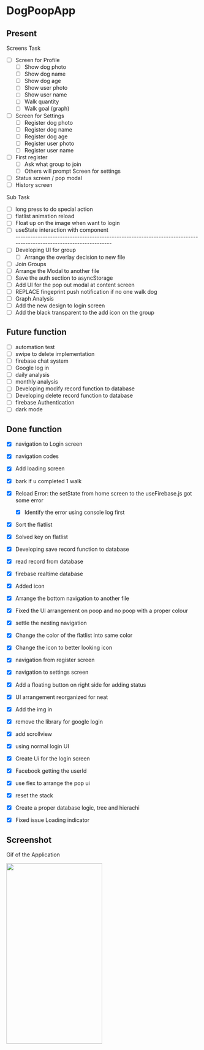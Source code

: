 # DogPoopApp

## Present 
Screens Task<br>
- [ ] Screen for Profile<br>
  - [ ] Show dog photo<br>
  - [ ] Show dog name<br>
  - [ ] Show dog age<br>
  - [ ] Show user photo<br>
  - [ ] Show user name<br>
  - [ ] Walk quantity<br>
  - [ ] Walk goal (graph)<br>
- [ ] Screen for Settings<br>
  - [ ] Register dog photo<br>
  - [ ] Register dog name<br>
  - [ ] Register dog age<br>
  - [ ] Register user photo<br>
  - [ ] Register user name<br>
- [ ] First register<br>
  - [ ] Ask what group to join<br>
  - [ ] Others will prompt Screen for settings<br>
- [ ] Status screen / pop modal<br> 
- [ ] History screen<br>

Sub Task<br>
- [ ] long press to do special action<br>
- [ ] flatlist animation reload<br>
- [ ] Float up on the image when want to login<br>
- [ ] useState interaction with component<br>
-----------------------------------------------------------------------------------------------------------------<br>
- [ ] Developing UI for group<br>
  - [ ] Arrange the overlay decision to new file<br>
- [ ] Join Groups<br>
- [ ] Arrange the Modal to another file<br>
- [ ] Save the auth section to asyncStorage<br>
- [ ] Add UI for the pop out modal at content screen<br>
- [ ] REPLACE fingeprint push notification if no one walk dog<br>
- [ ] Graph Analysis<br>
- [ ] Add the new design to login screen<br>
- [ ] Add the black transparent to the add icon on the group<br>

## Future function
- [ ] automation test<br>
- [ ] swipe to delete implementation<br>
- [ ] firebase chat system<br>
- [ ] Google log in<br>
- [ ] daily analysis<br>
- [ ] monthly analysis<br>
- [ ] Developing modify record function to database<br>
- [ ] Developing delete record function to database<br>
- [ ] firebase Authentication<br>
- [ ] dark mode<br>

## Done function
- [x] navigation to Login screen<br>
- [x] navigation codes<br>
- [x] Add loading screen<br>
- [x] bark if u completed 1 walk<br>
- [x] Reload Error: the setState from home screen to the useFirebase.js got some error<br>
  - [x] Identify the error using console log first<br>
- [x] Sort the flatlist<br>
- [x] Solved key on flatlist
- [x] Developing save record function to database<br>
- [x] read record from database<br>
- [x] firebase realtime database<br>
- [x] Added icon<br>
- [x] Arrange the bottom navigation to another file<br>
- [x] Fixed the UI arrangement on poop and no poop with a proper colour<br>
- [x] settle the nesting navigation<br>
- [x] Change the color of the flatlist into same color<br>
- [x] Change the icon to better looking icon<br>
- [x] navigation from register screen<br>
- [x] navigation to settings screen<br>
- [x] Add a floating button on right side for adding status<br>
- [x] UI arrangement reorganized for neat<br>
- [x] Add the img in<br>
- [x] remove the library for google login<br>
- [x] add scrollview<br>
- [x] using normal login UI<br>
- [x] Create Ui for the login screen<br>
- [x] Facebook getting the userId<br>
- [x] use flex to arrange the pop ui<br>
- [x] reset the stack<br>
- [x] Create a proper database logic, tree and hierachi<br>

- [x] Fixed issue Loading indicator<br>




## Screenshot
<p>Gif of the Application</p>
<p align="left">
  <img src="./assets/images/video2.gif" width="250" height="470">
</p>
